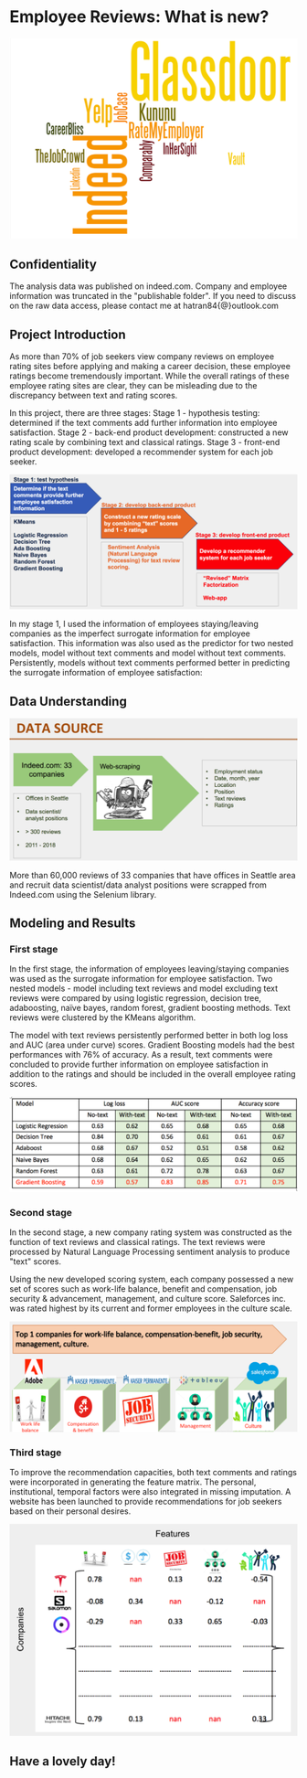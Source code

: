 # Employee Reviews: What is new?

![Alt text](images/Wordcount.png?raw=true "Title")

## Confidentiality
The analysis data was published on indeed.com. Company and employee information was truncated in the "publishable folder". If you need to discuss on the raw data access, please contact me at hatran84{@}outlook.com

## Project Introduction
As more than 70% of job seekers view company reviews on employee rating sites before applying and making a career decision, these employee ratings become tremendously important. While the overall ratings of these employee rating sites are clear, they can be misleading due to the discrepancy between text and rating scores.

In this project, there are three stages:
    Stage 1 - hypothesis testing: determined if the text comments add further information into employee   satisfaction.
    Stage 2 - back-end product development: constructed a new rating scale by combining text and classical ratings.
    Stage 3 - front-end product development: developed a recommender system for each job seeker.
  
![Alt text](images/Project_introduction.png?raw=true "Title")

In my stage 1, I used the information of employees staying/leaving companies as the imperfect surrogate information for employee satisfaction. This information was also used as the predictor for two nested models, model without text comments and model without text comments. Persistently, models without text comments performed better in predicting the surrogate information of employee satisfaction:

## Data Understanding
![Alt text](images/Data_understanding.png?raw=true "Title")

More than 60,000 reviews of 33 companies that have offices in Seattle area and recruit data scientist/data analyst positions were scrapped from Indeed.com using the Selenium library. 

## Modeling and Results
### First stage
In the first stage, the information of employees leaving/staying companies was used as the surrogate information for employee satisfaction. Two nested models - model including text reviews and model excluding text reviews were compared by using logistic regression, decision tree, adaboosting, naïve bayes, random forest, gradient boosting methods. Text reviews were clustered by the KMeans algorithm. 

The model with text reviews persistently performed better in both log loss and AUC (area under curve) scores. Gradient Boosting models had the best performances with 76% of accuracy. As a result, text comments were concluded to provide further information on employee satisfaction in addition to the ratings and should be included in the overall employee rating scores. 

![Alt text](images/predictive_models.png?raw=true "Title")


### Second stage
In the second stage, a new company rating system was constructed as the function of text reviews and classical ratings. The text reviews were processed by Natural Language Processing sentiment analysis to produce "text" scores. 

Using the new developed scoring system, each company possessed a new set of scores such as work-life balance, benefit and compensation, job security & advancement, management, and culture score. Saleforces inc. was rated highest by its current and former employees in the culture scale. 

![Alt text](images/top_1_companies.png?raw=true "Title")

### Third stage

To improve the recommendation capacities, both text comments and ratings were incorporated in generating the feature matrix. The personal, institutional, temporal factors were also integrated in missing imputation. A website has been launched to provide recommendations for job seekers based on their personal desires. 


![Alt text](images/Matrix_factorization.png?raw=true "Title")



## Have a lovely day!














